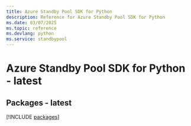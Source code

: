 ```yaml
---
title: Azure Standby Pool SDK for Python
description: Reference for Azure Standby Pool SDK for Python
ms.date: 03/07/2025
ms.topic: reference
ms.devlang: python
ms.service: standbypool
---
```

# Azure Standby Pool SDK for Python - latest
## Packages - latest
[!INCLUDE [packages](standby-pool-index.md)]